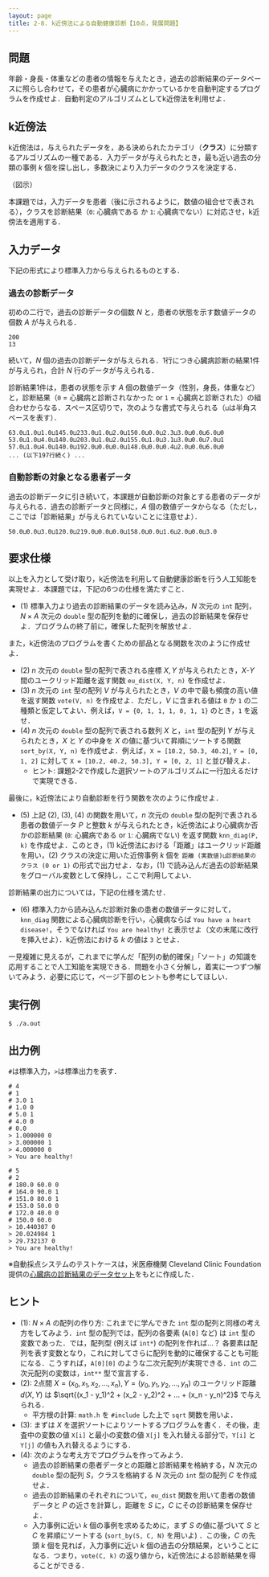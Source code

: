```yaml
---
layout: page
title: 2-8. k近傍法による自動健康診断【10点，発展問題】
---
```


## 問題

年齢・身長・体重などの患者の情報を与えたとき，過去の診断結果のデータベースに照らし合わせて，その患者が心臓病にかかっているかを自動判定するプログラムを作成せよ．自動判定のアルゴリズムとしてk近傍法を利用せよ．


## k近傍法

k近傍法は，与えられたデータを，ある決められたカテゴリ（**クラス**）に分類するアルゴリズムの一種である．入力データが与えられたとき，最も近い過去の分類の事例 $k$ 個を探し出し，多数決により入力データのクラスを決定する．

（図示）

本課題では，入力データを患者（後に示されるように，数値の組合せで表される），クラスを診断結果（`0`: 心臓病である か `1`: 心臓病でない）に対応させ，k近傍法を適用する．


## 入力データ

下記の形式により標準入力から与えられるものとする．


### 過去の診断データ

初めの二行で，過去の診断データの個数 $N$ と，患者の状態を示す数値データの個数 $A$ が与えられる．

```
200
13
```

続いて，$N$ 個の過去の診断データが与えられる．1行につき心臓病診断の結果1件が与えられ，合計 $N$ 行のデータが与えられる．

診断結果1件は，患者の状態を示す $A$ 個の数値データ（性別，身長，体重など）と，診断結果（`0` = 心臓病と診断されなかった or `1` = 心臓病と診断された）の組合わせからなる．スペース区切りで，次のような書式で与えられる（`⊔`は半角スペースを表す）．

```
63.0⊔1.0⊔1.0⊔145.0⊔233.0⊔1.0⊔2.0⊔150.0⊔0.0⊔2.3⊔3.0⊔0.0⊔6.0⊔0
53.0⊔1.0⊔4.0⊔140.0⊔203.0⊔1.0⊔2.0⊔155.0⊔1.0⊔3.1⊔3.0⊔0.0⊔7.0⊔1
57.0⊔1.0⊔4.0⊔140.0⊔192.0⊔0.0⊔0.0⊔148.0⊔0.0⊔0.4⊔2.0⊔0.0⊔6.0⊔0
... (以下197行続く) ...
```


### 自動診断の対象となる患者データ

過去の診断データに引き続いて，本課題が自動診断の対象とする患者のデータが与えられる．過去の診断データと同様に，$A$ 個の数値データからなる（ただし，ここでは「診断結果」が与えられていないことに注意せよ）．

```
50.0⊔0.0⊔3.0⊔120.0⊔219.0⊔0.0⊔0.0⊔158.0⊔0.0⊔1.6⊔2.0⊔0.0⊔3.0
```


## 要求仕様

以上を入力として受け取り，k近傍法を利用して自動健康診断を行う人工知能を実現せよ．本課題では，下記の6つの仕様を満たすこと．

- (1) 標準入力より過去の診断結果のデータを読み込み，$N$ 次元の `int` 配列，$N \times A$ 次元の `double` 型の配列を動的に確保し，過去の診断結果を保存せよ．プログラムの終了前に，確保した配列を解放せよ．

また，k近傍法のプログラムを書くための部品となる関数を次のように作成せよ．

- (2) $n$ 次元の `double` 型の配列で表される座標 $X,Y$ が与えられたとき，$X$-$Y$ 間のユークリッド距離を返す関数 `eu_dist(X, Y, n)` を作成せよ．
- (3) $n$ 次元の `int` 型の配列 $V$ が与えられたとき，$V$ の中で最も頻度の高い値を返す関数 `vote(V, n)` を作成せよ．ただし，$V$ に含まれる値は `0` か `1` の二種類と仮定してよい．例えば，`V = {0, 1, 1, 1, 0, 1, 1}` のとき，`1` を返せ．
- (4) $n$ 次元の `double` 型の配列で表される数列 $X$ と，`int` 型の配列 $Y$ が与えられたとき，$X$ と $Y$ の中身を $X$ の値に基づいて昇順にソートする関数 `sort_by(X, Y, n)` を作成せよ．例えば，`X = [10.2, 50.3, 40.2]`, `Y = [0, 1, 2]` に対して `X = [10.2, 40.2, 50.3], Y = [0, 2, 1]` と並び替えよ．
    - ヒント: 課題2-2で作成した選択ソートのアルゴリズムに一行加えるだけで実現できる．

最後に，k近傍法により自動診断を行う関数を次のように作成せよ．

- (5) 上記 (2), (3), (4) の関数を用いて，$n$ 次元の `double` 型の配列で表される患者の数値データ $P$ と整数 $k$ が与えられたとき，k近傍法により心臓病か否かの診断結果 (`0`: 心臓病である or `1`: 心臓病でない) を返す関数 `knn_diag(P, k)` を作成せよ．このとき，(1) k近傍法における「距離」はユークリッド距離を用い，(2) クラスの決定に用いた近傍事例 $k$ 個を `距離 (実数値)⊔診断結果のクラス (0 or 1)` の形式で出力せよ．なお，(1) で読み込んだ過去の診断結果をグローバル変数として保持し，ここで利用してよい．

診断結果の出力については，下記の仕様を満たせ．

- (6) 標準入力から読み込んだ診断対象の患者の数値データに対して，`knn_diag` 関数による心臓病診断を行い，心臓病ならば `You have a heart disease!`，そうでなければ `You are healthy!` と表示せよ（文の末尾に改行を挿入せよ）．k近傍法における $k$ の値は `3` とせよ．

一見複雑に見えるが，これまでに学んだ「配列の動的確保」「ソート」の知識を応用することで人工知能を実現できる．問題を小さく分解し，着実に一つずつ解いてみよう．必要に応じて，ページ下部のヒントも参考にしてほしい．


## 実行例

```
$ ./a.out
```


## 出力例

`#`は標準入力，`>`は標準出力を表す．

```
# 4
# 1
# 3.0 1
# 1.0 0
# 5.0 1
# 4.0 0
# 0.0
> 1.000000 0
> 3.000000 1
> 4.000000 0
> You are healthy!

# 5
# 2
# 180.0 60.0 0
# 164.0 90.0 1
# 151.0 80.0 1
# 153.0 50.0 0
# 172.0 40.0 0
# 150.0 60.0
> 10.440307 0
> 20.024984 1
> 29.732137 0
> You are healthy!
```

※自動採点システムのテストケースは，米医療機関 Cleveland Clinic Foundation 提供の[心臓病の診断結果のデータセット](http://archive.ics.uci.edu/ml/datasets/Heart+Disease)をもとに作成した．


## ヒント

- (1): $N \times A$ の配列の作り方: これまでに学んできた `int` 型の配列と同様の考え方をしてみよう．`int` 型の配列では，配列の各要素 (`A[0]` など) は `int` 型の変数であった．では，配列型 (例えば `int*`) の配列を作れば...？ 各要素は配列を表す変数となり，これに対してさらに配列を動的に確保することも可能になる．こうすれば，`A[0][0]` のような二次元配列が実現できる．`int` の二次元配列の変数は，`int**` 型で宣言する．
- (2): 2点間 $X=(x_0, x_1, x_2, ..., x_n), Y=(y_0, y_1, y_2, ..., y_n)$ のユークリッド距離 $d(X, Y)$ は $\sqrt{(x_1 - y_1)^2 + (x_2 - y_2)^2 + ... + (x_n - y_n)^2}$ で与えられる．
    - 平方根の計算: `math.h` を `#include` した上で `sqrt` 関数を用いよ．
- (3): まずは $X$ を選択ソートによりソートするプログラムを書く．その後，走査中の変数の値 `X[i]` と最小の変数の値 `X[j]` を入れ替える部分で，`Y[i]` と `Y[j]` の値も入れ替えるようにする．
- (4): 次のような考え方でプログラムを作ってみよう．
    - 過去の診断結果の患者データとの距離と診断結果を格納する，$N$ 次元の `double` 型の配列 $S$，クラスを格納する $N$ 次元の `int` 型の配列 $C$ を作成せよ．
    - 過去の診断結果のそれぞれについて，`eu_dist` 関数を用いて患者の数値データと $P$ の近さを計算し，距離を $S$ に，$C$ にその診断結果を保存せよ．
    - 入力事例に近い $k$ 個の事例を求めるために，まず $S$ の値に基づいて $S$ と $C$ を昇順にソートする (`sort_by(S, C, N)` を用いよ) ．この後，$C$ の先頭 $k$ 個を見れば，入力事例に近い $k$ 個の過去の分類結果，ということになる．つまり，`vote(C, k)` の返り値から，k近傍法による診断結果を得ることができる．
